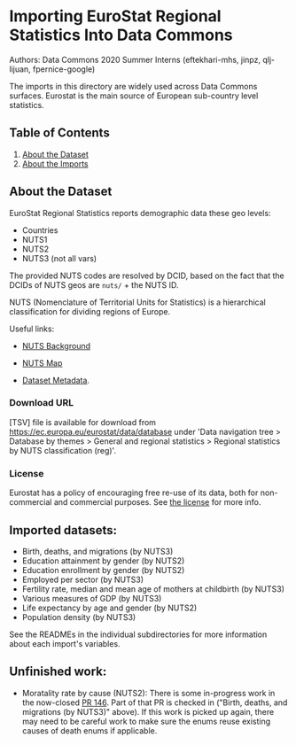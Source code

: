 # Importing EuroStat Regional Statistics Into Data Commons

Authors: Data Commons 2020 Summer Interns (eftekhari-mhs, jinpz, qlj-lijuan, fpernice-google)

The imports in this directory are widely used across Data Commons surfaces. Eurostat is the
main source of European sub-country level statistics.

## Table of Contents

1. [About the Dataset](#about-the-dataset)
1. [About the Imports](#about-the-imports)

## About the Dataset

EuroStat Regional Statistics reports demographic data these geo levels:

- Countries
- NUTS1
- NUTS2
- NUTS3 (not all vars)

The provided NUTS codes are resolved by DCID, based on the fact that the DCIDs
of NUTS geos are `nuts/` + the NUTS ID.

NUTS (Nomenclature of Territorial Units for Statistics) is a hierarchical classification for dividing regions of Europe.

Useful links:

- [NUTS Background](https://ec.europa.eu/eurostat/web/nuts/background)

- [NUTS Map](https://ec.europa.eu/eurostat/web/nuts/nuts-maps)

- [Dataset Metadata](https://ec.europa.eu/eurostat/data/metadata).

### Download URL

[TSV] file is available for download from <https://ec.europa.eu/eurostat/data/database> under 'Data navigation tree > Database by themes > General and regional statistics > Regional statistics by NUTS classification (reg)'.

### License

Eurostat has a policy of encouraging free re-use of its data, both for non-commercial and commercial purposes. See [the license](https://ec.europa.eu/eurostat/about/policies/copyright) for more info.

## Imported datasets:

- Birth, deaths, and migrations (by NUTS3)
- Education attainment by gender (by NUTS2)
- Education enrollment by gender (by NUTS2)
- Employed per sector (by NUTS3)
- Fertility rate, median and mean age of mothers at childbirth (by NUTS3)
- Various measures of GDP (by NUTS3)
- Life expectancy by age and gender (by NUTS2)
- Population density (by NUTS3)

See the READMEs in the individual subdirectories for more information about
each import's variables.

## Unfinished work:

- Moratality rate by cause (NUTS2): There is some in-progress work in the now-closed
  [PR 146](https://github.com/datacommonsorg/data/pull/146). Part of that PR
  is checked in ("Birth, deaths, and migrations (by NUTS3)" above).
  If this work is picked up again, there may need to be careful work to make
  sure the enums reuse existing causes of death enums if applicable.
